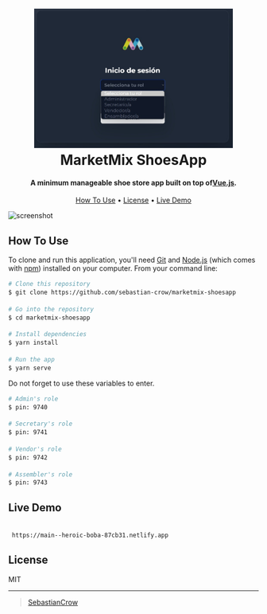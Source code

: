 <h1 align="center">
  <br>
  <a href="http://www.amitmerchant.com/electron-markdownify"><img src="./src/assets/img/LoginRol.jpeg" alt="Markdownify" width="400"></a>
  <br>
  MarketMix ShoesApp
  <br>
</h1>

<h4 align="center">A minimum manageable shoe store app built on top of<a href="https://vuejs.org" target="_blank">Vue.js</a>.</h4>

<p align="center">
  <a href="#how-to-use">How To Use</a> •
  <a href="#license">License</a> •
  <a href="#live-demo">Live Demo</a>
  
</p>

![screenshot](./src/assets/img/preview.gif)

## How To Use

To clone and run this application, you'll need [Git](https://git-scm.com) and [Node.js](https://nodejs.org/en/download/) (which comes with [npm](http://npmjs.com)) installed on your computer. From your command line:

```bash
# Clone this repository
$ git clone https://github.com/sebastian-crow/marketmix-shoesapp

# Go into the repository
$ cd marketmix-shoesapp

# Install dependencies
$ yarn install

# Run the app
$ yarn serve
```

Do not forget to use these variables to enter.

```bash
# Admin's role
$ pin: 9740

# Secretary's role
$ pin: 9741

# Vendor's role
$ pin: 9742

# Assembler's role
$ pin: 9743
```

## Live Demo

```bash

 https://main--heroic-boba-87cb31.netlify.app

```

## License

MIT

---

> [SebastianCrow](https://github.com/sebastian-crow) 
